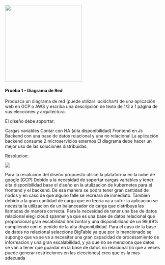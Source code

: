 <img src="https://i.ibb.co/VM5MzBT/craftech-logo3.png=150x" width="250" height="250">

#### Prueba 1 - Diagrama de Red

Produzca un diagrama de red (puede utilizar lucidchart) de una aplicación web en GCP o AWS y escriba una descripción de texto de 1/2 a 1 página de sus elecciones y arquitectura.

El diseño debe soportar:

Cargas variables
Contar con HA (alta disponibilidad)
Frontend en Js
Backend con una base de datos relacional y una no relacional
La aplicación backend consume 2 microservicios externos
El diagrama debe hacer un mejor uso de las soluciones distribuidas.


Resolucion:


<img src="https://i.ibb.co/CQs6SZR/infra.jpg" >

Para la resolucion del diseño propuesto utilice la plataforma en la nube de google (GCP)
Debido a la necesidad de soportar cargas variables y tener alta disponibilidad base el diseño en la utulizacion de kubernetes para el frontend y el backend. De esa manera se podra tener gran cantidad de nodos y en caso de que alguno falle se recreara de inmediato. Tambien debido a la gran cantidad de carga que en teoria va a sufrir la aplicacion se necesita la utilizacion de un balanceador de carga que distribuya las llamadas de manera correcta.
 Para la necesidad de tener una bse de datos relacional elegi cloud spanner ya que es una base de datos relacional que proporcional gran escabilidad horizontal y una disponibilidad de un 99,99% cumpliendo con el pedido de la alta disponibilidad. Para el caso de la base de datos no relacional seleccione BigTable ya que por lo mencionado se supongo que va se va a necesitar una gran capacidad de procesamiento de informacion y una gran escalabilidad, y ya que no se menciona que datos se van a tener que guardar en la base de datos no relacional (lo que a veces puede generar restricciones en las elecciones) creo que es la mas adecuada



